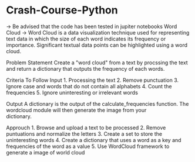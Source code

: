 # Crash-Course-Python
-> Be advised that the code has been tested in jupiter notebooks 
Word Cloud
-> Word Cloud is a data visualization technique used for representing text data in which the size of each word indicates its frequency or importance. Significant textual data points can be highlighted using a word cloud.

Problem Statement
Create a "word cloud" from a text by procssing the text and return a dictionary that outputs the frequency of each words.

Criteria To Follow
  Input
    1. Processing the text
    2. Remove punctuation
    3. Ignore case and words that do not contain all alphabets
    4. Count the frequencies
    5. Ignore uninteresting or irrelevant words
    
  Output
    A dictionary is the output of the calculate_frequencies function. The wordcloud module will then generate the image from your         
    dictionary.
    
  Approuch
    1. Browse and upload a text to be processed
    2. Remove puntuations and normalize the letters
    3. Create a set to store the uninteresting words
    4. Create a dictionary that uses a word as a key and frequencies of the word as a value
    5. Use WordCloud framework to generate a image of world cloud

